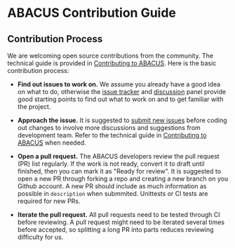 # ABACUS Contribution Guide

## Contribution Process

We are welcoming open source contributions from the community. The technical guide is provided in [Contributing to ABACUS](../CONTRIBUTING.md). Here is the basic contribution process:

- **Find out issues to work on.** 
We assume you already have a good idea on what to do, otherwise the [issue tracker](https://github.com/deepmodeling/abacus-develop/issues) and [discussion](https://github.com/deepmodeling/abacus-develop/discussions) panel provide good starting points to find out what to work on and to get familiar with the project. 

- **Approach the issue.** 
It is suggested to [submit new issues](https://github.com/deepmodeling/abacus-develop/issues/new/choose) before coding out changes to involve more discussions and suggestions from development team. Refer to the technical guide in [Contributing to ABACUS](../CONTRIBUTING.md) when needed.

- **Open a pull request.** The ABACUS developers review the pull request (PR) list regularly. If the work is not ready, convert it to draft until finished, then you can mark it as "Ready for review". It is suggested to open a new PR through forking a repo and creating a new branch on you Github account. A new PR should include as much information as possible in `description` when submmited. Unittests or CI tests are required for new PRs.

- **Iterate the pull request.**
All pull requests need to be tested through CI before reviewing. A pull request might need to be iterated several times before accepted, so splitting a long PR into parts reduces reviewing difficulty for us.
